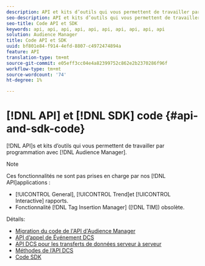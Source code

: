 ```yaml
---
description: API et kits d’outils qui vous permettent de travailler par programmation avec l’Audience Manager.
seo-description: API et kits d’outils qui vous permettent de travailler par programmation avec l’Audience Manager.
seo-title: Code API et SDK
keywords: api, api, api, api, api, api, api, api, api, api
solution: Audience Manager
title: Code API et SDK
uuid: bf801e84-f914-4efd-8807-c4972474894a
feature: API
translation-type: tm+mt
source-git-commit: e05eff3cc04e4a82399752c862e2b2370286f96f
workflow-type: tm+mt
source-wordcount: '74'
ht-degree: 1%

---
```



# [!DNL API] et [!DNL SDK] code {#api-and-sdk-code}

[!DNL API]s et kits d’outils qui vous permettent de travailler par programmation avec [!DNL Audience Manager].

>[!NOTE]
>
>Ces fonctionnalités ne sont pas prises en charge par nos [!DNL API]applications :
>
>* [!UICONTROL General], [!UICONTROL Trend]et [!UICONTROL Interactive] rapports.
>* Fonctionnalité [!DNL Tag Insertion Manager] ([!DNL TIM]) obsolète.


Détails:

* [Migration du code de l&#39;API d&#39;Audience Manager](api-swagger-migration.md)
* [API d’appel de Événement DCS](dcs-intro/dcs-event-calls/dcs-event-calls.md)
* [API DCS pour les transferts de données serveur à serveur](dcs-intro/dcs-s2s/dcs-s2s.md)
* [Méthodes de l’API DCS](dcs-intro/dcs-api-reference/dcs-api-methods.md)
* [Code SDK](/help/using/api/aam-sdk.md)
